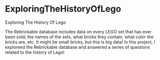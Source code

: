 # ExploringTheHistoryOfLego
Exploring The History Of Lego

The Rebrickable database includes data on every LEGO set that has ever been sold; the names of the sets, what bricks they contain, what color the bricks are, etc. It might be small bricks, but this is big data! In this project, I exploreed the Rebrickable database and answered a series of questions related to the history of Lego!
